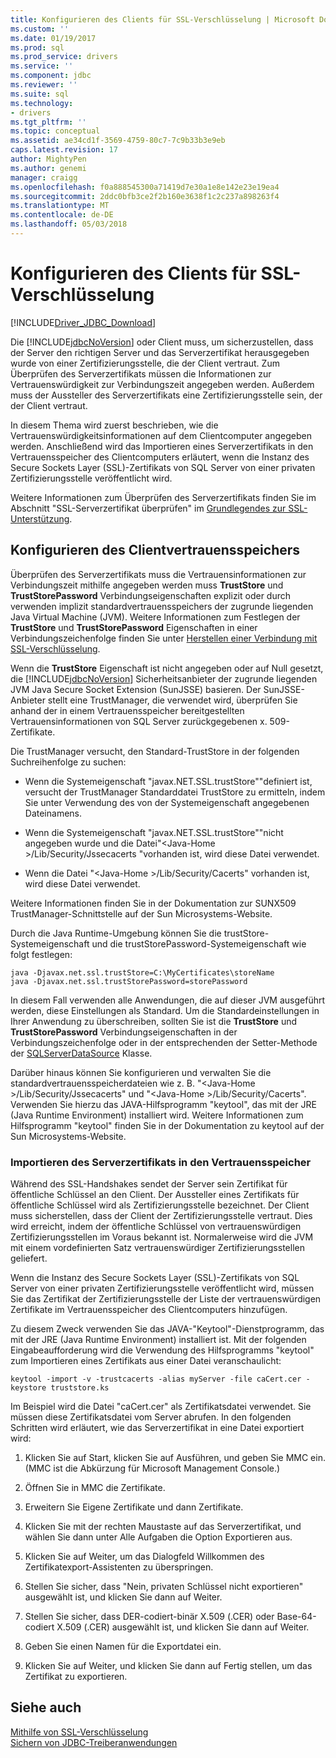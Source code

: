 ```yaml
---
title: Konfigurieren des Clients für SSL-Verschlüsselung | Microsoft Docs
ms.custom: ''
ms.date: 01/19/2017
ms.prod: sql
ms.prod_service: drivers
ms.service: ''
ms.component: jdbc
ms.reviewer: ''
ms.suite: sql
ms.technology:
- drivers
ms.tgt_pltfrm: ''
ms.topic: conceptual
ms.assetid: ae34cd1f-3569-4759-80c7-7c9b33b3e9eb
caps.latest.revision: 17
author: MightyPen
ms.author: genemi
manager: craigg
ms.openlocfilehash: f0a888545300a71419d7e30a1e8e142e23e19ea4
ms.sourcegitcommit: 2ddc0bfb3ce2f2b160e3638f1c2c237a898263f4
ms.translationtype: MT
ms.contentlocale: de-DE
ms.lasthandoff: 05/03/2018
---
```

# <a name="configuring-the-client-for-ssl-encryption"></a>Konfigurieren des Clients für SSL-Verschlüsselung
[!INCLUDE[Driver_JDBC_Download](../../includes/driver_jdbc_download.md)]

  Die [!INCLUDE[jdbcNoVersion](../../includes/jdbcnoversion_md.md)] oder Client muss, um sicherzustellen, dass der Server den richtigen Server und das Serverzertifikat herausgegeben wurde von einer Zertifizierungsstelle, die der Client vertraut. Zum Überprüfen des Serverzertifikats müssen die Informationen zur Vertrauenswürdigkeit zur Verbindungszeit angegeben werden. Außerdem muss der Aussteller des Serverzertifikats eine Zertifizierungsstelle sein, der der Client vertraut.  
  
 In diesem Thema wird zuerst beschrieben, wie die Vertrauenswürdigkeitsinformationen auf dem Clientcomputer angegeben werden. Anschließend wird das Importieren eines Serverzertifikats in den Vertrauensspeicher des Clientcomputers erläutert, wenn die Instanz des Secure Sockets Layer (SSL)-Zertifikats von SQL Server von einer privaten Zertifizierungsstelle veröffentlicht wird.  
  
 Weitere Informationen zum Überprüfen des Serverzertifikats finden Sie im Abschnitt "SSL-Serverzertifikat überprüfen" im [Grundlegendes zur SSL-Unterstützung](../../connect/jdbc/understanding-ssl-support.md).  
  
## <a name="configuring-the-client-trust-store"></a>Konfigurieren des Clientvertrauensspeichers  
 Überprüfen des Serverzertifikats muss die Vertrauensinformationen zur Verbindungszeit mithilfe angegeben werden muss **TrustStore** und **TrustStorePassword** Verbindungseigenschaften explizit oder durch verwenden implizit standardvertrauensspeichers der zugrunde liegenden Java Virtual Machine (JVM). Weitere Informationen zum Festlegen der **TrustStore** und **TrustStorePassword** Eigenschaften in einer Verbindungszeichenfolge finden Sie unter [Herstellen einer Verbindung mit SSL-Verschlüsselung](../../connect/jdbc/connecting-with-ssl-encryption.md).  
  
 Wenn die **TrustStore** Eigenschaft ist nicht angegeben oder auf Null gesetzt, die [!INCLUDE[jdbcNoVersion](../../includes/jdbcnoversion_md.md)] Sicherheitsanbieter der zugrunde liegenden JVM Java Secure Socket Extension (SunJSSE) basieren. Der SunJSSE-Anbieter stellt eine TrustManager, die verwendet wird, überprüfen Sie anhand der in einem Vertrauensspeicher bereitgestellten Vertrauensinformationen von SQL Server zurückgegebenen x. 509-Zertifikate.  
  
 Die TrustManager versucht, den Standard-TrustStore in der folgenden Suchreihenfolge zu suchen:  
  
-   Wenn die Systemeigenschaft "javax.NET.SSL.trustStore""definiert ist, versucht der TrustManager Standarddatei TrustStore zu ermitteln, indem Sie unter Verwendung des von der Systemeigenschaft angegebenen Dateinamens.  
  
-   Wenn die Systemeigenschaft "javax.NET.SSL.trustStore""nicht angegeben wurde und die Datei"\<Java-Home >/Lib/Security/Jssecacerts "vorhanden ist, wird diese Datei verwendet.  
  
-   Wenn die Datei "\<Java-Home >/Lib/Security/Cacerts" vorhanden ist, wird diese Datei verwendet.  
  
 Weitere Informationen finden Sie in der Dokumentation zur SUNX509 TrustManager-Schnittstelle auf der Sun Microsystems-Website.  
  
 Durch die Java Runtime-Umgebung können Sie die trustStore-Systemeigenschaft und die trustStorePassword-Systemeigenschaft wie folgt festlegen:  
  
```  
java -Djavax.net.ssl.trustStore=C:\MyCertificates\storeName  
java -Djavax.net.ssl.trustStorePassword=storePassword  
```  
  
 In diesem Fall verwenden alle Anwendungen, die auf dieser JVM ausgeführt werden, diese Einstellungen als Standard. Um die Standardeinstellungen in Ihrer Anwendung zu überschreiben, sollten Sie ist die **TrustStore** und **TrustStorePassword** Verbindungseigenschaften in der Verbindungszeichenfolge oder in der entsprechenden der Setter-Methode der [SQLServerDataSource](../../connect/jdbc/reference/sqlserverdatasource-class.md) Klasse.  
  
 Darüber hinaus können Sie konfigurieren und verwalten Sie die standardvertrauensspeicherdateien wie z. B. "\<Java-Home >/Lib/Security/Jssecacerts" und "\<Java-Home >/Lib/Security/Cacerts". Verwenden Sie hierzu das JAVA-Hilfsprogramm "keytool", das mit der JRE (Java Runtime Environment) installiert wird. Weitere Informationen zum Hilfsprogramm "keytool" finden Sie in der Dokumentation zu keytool auf der Sun Microsystems-Website.  
  
### <a name="importing-the-server-certificate-to-trust-store"></a>Importieren des Serverzertifikats in den Vertrauensspeicher  
 Während des SSL-Handshakes sendet der Server sein Zertifikat für öffentliche Schlüssel an den Client. Der Aussteller eines Zertifikats für öffentliche Schlüssel wird als Zertifizierungsstelle bezeichnet. Der Client muss sicherstellen, dass der Client der Zertifizierungsstelle vertraut. Dies wird erreicht, indem der öffentliche Schlüssel von vertrauenswürdigen Zertifizierungsstellen im Voraus bekannt ist. Normalerweise wird die JVM mit einem vordefinierten Satz vertrauenswürdiger Zertifizierungsstellen geliefert.  
  
 Wenn die Instanz des Secure Sockets Layer (SSL)-Zertifikats von SQL Server von einer privaten Zertifizierungsstelle veröffentlicht wird, müssen Sie das Zertifikat der Zertifizierungsstelle der Liste der vertrauenswürdigen Zertifikate im Vertrauensspeicher des Clientcomputers hinzufügen.  
  
 Zu diesem Zweck verwenden Sie das JAVA-"Keytool"-Dienstprogramm, das mit der JRE (Java Runtime Environment) installiert ist. Mit der folgenden Eingabeaufforderung wird die Verwendung des Hilfsprogramms "keytool" zum Importieren eines Zertifikats aus einer Datei veranschaulicht:  
  
```  
keytool -import -v -trustcacerts -alias myServer -file caCert.cer -keystore truststore.ks  
```  
  
 Im Beispiel wird die Datei "caCert.cer" als Zertifikatsdatei verwendet. Sie müssen diese Zertifikatsdatei vom Server abrufen. In den folgenden Schritten wird erläutert, wie das Serverzertifikat in eine Datei exportiert wird:  
  
1.  Klicken Sie auf Start, klicken Sie auf Ausführen, und geben Sie MMC ein. (MMC ist die Abkürzung für Microsoft Management Console.)  
  
2.  Öffnen Sie in MMC die Zertifikate.  
  
3.  Erweitern Sie Eigene Zertifikate und dann Zertifikate.  
  
4.  Klicken Sie mit der rechten Maustaste auf das Serverzertifikat, und wählen Sie dann unter Alle Aufgaben die Option Exportieren aus.  
  
5.  Klicken Sie auf Weiter, um das Dialogfeld Willkommen des Zertifikatexport-Assistenten zu überspringen.  
  
6.  Stellen Sie sicher, dass "Nein, privaten Schlüssel nicht exportieren" ausgewählt ist, und klicken Sie dann auf Weiter.  
  
7.  Stellen Sie sicher, dass DER-codiert-binär X.509 (.CER) oder Base-64-codiert X.509 (.CER) ausgewählt ist, und klicken Sie dann auf Weiter.  
  
8.  Geben Sie einen Namen für die Exportdatei ein.  
  
9. Klicken Sie auf Weiter, und klicken Sie dann auf Fertig stellen, um das Zertifikat zu exportieren.  
  
## <a name="see-also"></a>Siehe auch  
 [Mithilfe von SSL-Verschlüsselung](../../connect/jdbc/using-ssl-encryption.md)   
 [Sichern von JDBC-Treiberanwendungen](../../connect/jdbc/securing-jdbc-driver-applications.md)  
  
  

